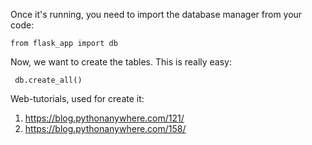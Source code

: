 Once it's running, you need to import the database manager from your code:

``` from flask_app import db ```

Now, we want to create the tables. This is really easy:

``` db.create_all()```

Web-tutorials, used for create it:
1. https://blog.pythonanywhere.com/121/
2. https://blog.pythonanywhere.com/158/